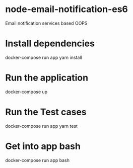 # node-email-notification-es6
Email notification services based OOPS

# Install dependencies
docker-compose run app yarn install 

# Run the application
docker-compose up

# Run the Test cases 
docker-compose run app yarn test

# Get into app bash
docker-compose run app bash

